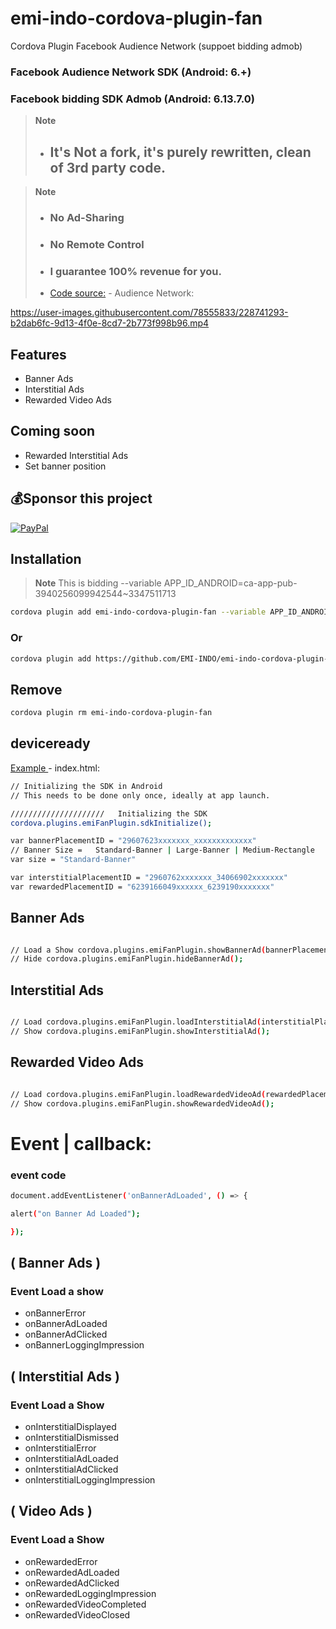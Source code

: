 # emi-indo-cordova-plugin-fan
 Cordova Plugin  Facebook Audience Network (suppoet bidding admob)


###  Facebook Audience Network SDK (Android: 6.+)
###  Facebook bidding SDK Admob (Android: 6.13.7.0)

> __Note__
> - ## It's Not a fork, it's purely rewritten, clean of 3rd party code.

> __Note__
> - ### No Ad-Sharing
> - ### No Remote Control
> - ### I guarantee 100% revenue for you.
> - [Code source:](https://developers.facebook.com/docs/audience-network/setting-up/ad-setup/android) - Audience Network:
  






https://user-images.githubusercontent.com/78555833/228741293-b2dab6fc-9d13-4f0e-8cd7-2b773f998b96.mp4







 ## Features

- Banner Ads
- Interstitial Ads
- Rewarded Video Ads

## Coming soon
- Rewarded Interstitial Ads
- Set banner position
## 💰Sponsor this project
  [![PayPal](https://img.shields.io/badge/PayPal-00457C?style=for-the-badge&logo=paypal&logoColor=white)](https://paypal.me/emiindo)   
  
## Installation

> __Note__
> This is bidding --variable APP_ID_ANDROID=ca-app-pub-3940256099942544~3347511713

```sh
cordova plugin add emi-indo-cordova-plugin-fan --variable APP_ID_ANDROID=ca-app-pub-3940256099942544~3347511713
```
### Or
```sh
cordova plugin add https://github.com/EMI-INDO/emi-indo-cordova-plugin-fan --variable APP_ID_ANDROID=ca-app-pub-3940256099942544~3347511713
```
## Remove
```sh
cordova plugin rm emi-indo-cordova-plugin-fan
```


## deviceready

[Example ](https://github.com/EMI-INDO/emi-indo-cordova-plugin-fan/blob/main/example/index.html) - index.html:


```sh
// Initializing the SDK in Android
// This needs to be done only once, ideally at app launch.

/////////////////////   Initializing the SDK
cordova.plugins.emiFanPlugin.sdkInitialize();

var bannerPlacementID = "29607623xxxxxxx_xxxxxxxxxxxxx"
// Banner Size =   Standard-Banner | Large-Banner | Medium-Rectangle
var size = "Standard-Banner"

var interstitialPlacementID = "2960762xxxxxxx_34066902xxxxxxx"
var rewardedPlacementID = "6239166049xxxxxx_6239190xxxxxxx"

```
## Banner Ads

```sh

// Load a Show cordova.plugins.emiFanPlugin.showBannerAd(bannerPlacementID, size);
// Hide cordova.plugins.emiFanPlugin.hideBannerAd();

```


## Interstitial Ads

```sh

// Load cordova.plugins.emiFanPlugin.loadInterstitialAd(interstitialPlacementID);
// Show cordova.plugins.emiFanPlugin.showInterstitialAd();


```

## Rewarded Video Ads

```sh

// Load cordova.plugins.emiFanPlugin.loadRewardedVideoAd(rewardedPlacementID);
// Show cordova.plugins.emiFanPlugin.showRewardedVideoAd();

```


# Event | callback:
### event code

```sh
document.addEventListener('onBannerAdLoaded', () => {

alert("on Banner Ad Loaded");

});

```

## ( Banner Ads )

### Event Load a show

- onBannerError
- onBannerAdLoaded
- onBannerAdClicked
- onBannerLoggingImpression


## ( Interstitial Ads )

### Event Load a Show

- onInterstitialDisplayed
- onInterstitialDismissed
- onInterstitialError
- onInterstitialAdLoaded
- onInterstitialAdClicked
- onInterstitialLoggingImpression



## ( Video Ads )

### Event Load a Show


- onRewardedError
- onRewardedAdLoaded
- onRewardedAdClicked
- onRewardedLoggingImpression
- onRewardedVideoCompleted
- onRewardedVideoClosed




                  
                             

